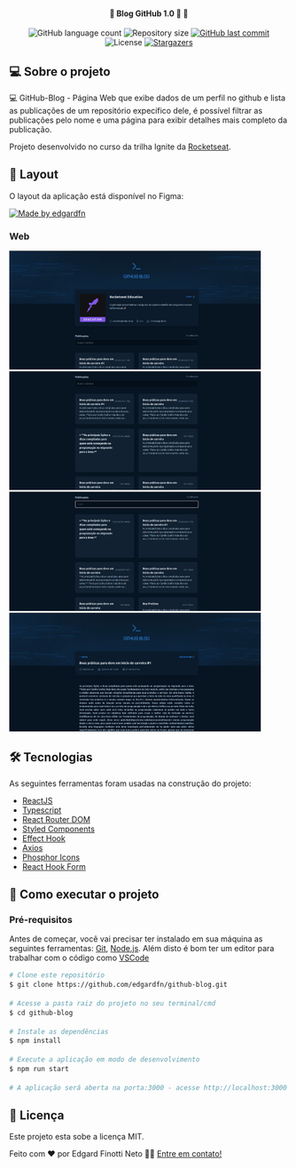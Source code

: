 <h4 align="center"> 
	💸 Blog GitHub 1.0 💸  🚀 
</h4>

<p align="center">
  <img alt="GitHub language count" src="https://img.shields.io/github/languages/count/edgardfn/github-blog?color=%2304D361">

  <img alt="Repository size" src="https://img.shields.io/github/repo-size/edgardfn/github-blog">
  

 <a href="https://github.com/edgardfn/dt-money/commits/main">
    <img alt="GitHub last commit" src="https://img.shields.io/github/last-commit/edgardfn/github-blog">
  </a>

  <img alt="License" src="https://img.shields.io/badge/license-MIT-brightgreen">
   <a href="https://github.com/edgardfn/github-blog/blob/main/LICENSE">
    <img alt="Stargazers" src="https://img.shields.io/github/stars/edgardfn/dt-money?style=social">
  </a>
</p>


## 💻 Sobre o projeto

 💻 GitHub-Blog - Página Web que exibe dados de um perfil no github e lista as publicações de um repositório expecífico dele, é possível filtrar as publicações pelo nome e uma página para exibir detalhes mais completo da publicação.

Projeto desenvolvido no curso da trilha Ignite da [Rocketseat].

## 🎨 Layout

O layout da aplicação está disponível no Figma:

<a href="https://www.figma.com/community/file/1138814951106121051">
  <img alt="Made by edgardfn" src="https://img.shields.io/badge/Acessar%20Layout%20-Figma-%2304D361">
</a>


### Web

<img  title="HomeImage" src="./github-blog/src/assets/tela01.png" width="90%">

  <img  title="ListPublications" src="./github-blog/src/assets/tela02.png" width="90%">
  
  <img  title="SearchPublications" src="./github-blog/src/assets/tela03.png" width="90%">
  
  <img  title="DetailsPublications" src="./github-blog/src/assets/tela04.png" width="90%">
  

## 🛠 Tecnologias

As seguintes ferramentas foram usadas na construção do projeto:

- [ReactJS]
- [Typescript]
- [React Router DOM]
- [Styled Components]
- [Effect Hook]
- [Axios]
- [Phosphor Icons]
- [React Hook Form]

## 🚀 Como executar o projeto

### Pré-requisitos

Antes de começar, você vai precisar ter instalado em sua máquina as seguintes ferramentas:
[Git](https://git-scm.com), [Node.js][nodejs]. 
Além disto é bom ter um editor para trabalhar com o código como [VSCode][vscode]

```bash
# Clone este repositório
$ git clone https://github.com/edgardfn/github-blog.git

# Acesse a pasta raiz do projeto no seu terminal/cmd
$ cd github-blog

# Instale as dependências
$ npm install

# Execute a aplicação em modo de desenvolvimento
$ npm run start

# A aplicação será aberta na porta:3000 - acesse http://localhost:3000
```


## 📝 Licença

Este projeto esta sobe a licença MIT.

Feito com ❤️ por Edgard Finotti Neto 👋🏽 [Entre em contato!](https://www.linkedin.com/in/edgard-finotti-neto-a258b21a2/)

[nodejs]: https://nodejs.org/
[Typescript]: https://www.typescriptlang.org/
[expo]: https://expo.io/
[ReactJS]: https://reactjs.org
[rn]: https://facebook.github.io/react-native/
[yarn]: https://yarnpkg.com/
[vscode]: https://code.visualstudio.com/
[vceditconfig]: https://marketplace.visualstudio.com/items?itemName=EditorConfig.EditorConfig
[license]: https://opensource.org/licenses/MIT
[vceslint]: https://marketplace.visualstudio.com/items?itemName=dbaeumer.vscode-eslint
[prettier]: https://marketplace.visualstudio.com/items?itemName=esbenp.prettier-vscode
[Rocketseat]: https://rocketseat.com.br
[Styled Components]: https://styled-components.com/
[React Router DOM]:https://github.com/remix-run/react-router
[React Hook Form]:https://github.com/react-hook-form/react-hook-form
[Validação de Formulários com Biblioteca Zod]:https://github.com/colinhacks/zod
[ViaCEP]:https://viacep.com.br/
[Axios]: https://github.com/axios/axios
[Phosphor Icons]: https://github.com/phosphor-icons/react
[React Input Mask]: https://github.com/sanniassin/react-input-mask
[UUID]: https://github.com/uuidjs/uuid
[Context API]: https://reactjs.org/docs/context.html
[Redux]: https://react-redux.js.org/
[Effect Hook]: https://reactjs.org/docs/hooks-effect.html
[React Hook Form]: https://react-hook-form.com/
